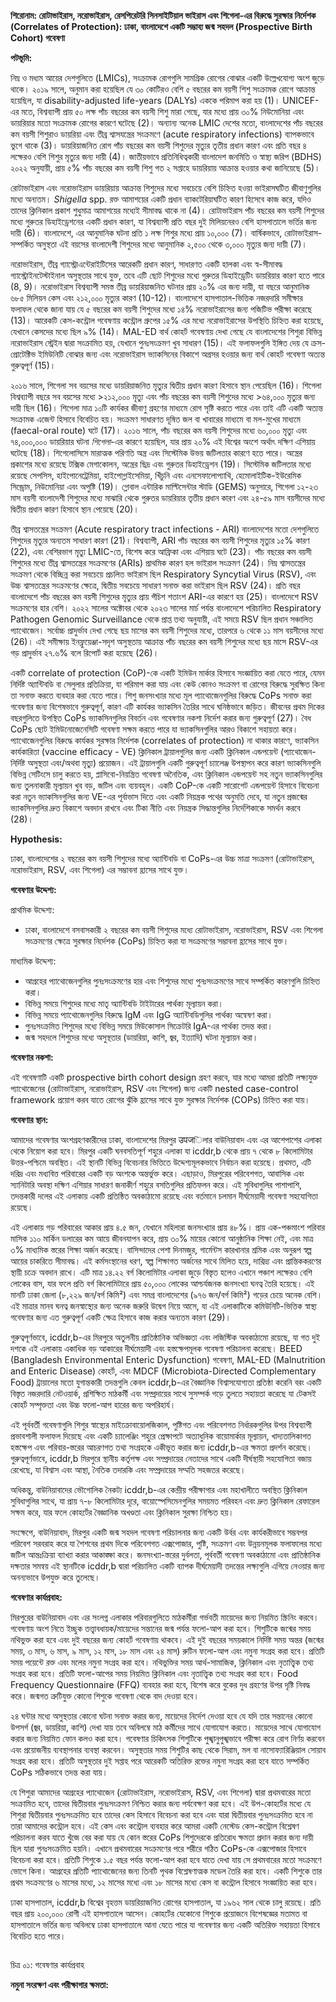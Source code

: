 **শিরোনাম: রোটাভাইরাস, নরোভাইরাস, রেসপিরেটরি সিনসাইটিয়াল ভাইরাস এবং শিগেলা-এর বিরুদ্ধে সুরক্ষার নির্দেশক (Correlates of Protection): ঢাকা, বাংলাদেশে একটি সম্ভাব্য জন্ম সহদল (Prospective Birth Cohort) গবেষণা**

**পটভূমি:**

নিম্ন ও মধ্যম আয়ের দেশগুলিতে (LMICs), সংক্রামক রোগগুলি সামগ্রিক রোগের বোঝার একটি উল্লেখযোগ্য অংশ জুড়ে থাকে। ২০১৯ সালে, অনুমান করা হয়েছিল যে ৩০ কোটিরও বেশি ৫ বছরের কম বয়সী শিশু সংক্রামক রোগে আক্রান্ত হয়েছিল, যা disability-adjusted life-years (DALYs) এককে পরিমাপ করা হয় (1)। UNICEF-এর মতে, বিশ্বব্যাপী প্রায় ৫০ লক্ষ পাঁচ বছরের কম বয়সী শিশু মারা গেছে, যার মধ্যে প্রায় ৩০% নিউমোনিয়া এবং ডায়রিয়ার মতো সংক্রামক রোগের কারণে ঘটেছে (2)। অন্যান্য অনেক LMIC দেশের মতো, বাংলাদেশের পাঁচ বছরের কম বয়সী শিশুরাও ডায়রিয়া এবং তীব্র শ্বাসযন্ত্রের সংক্রমণে (acute respiratory infections) ব্যাপকভাবে ভুগে থাকে (3)। ডায়রিয়াজনিত রোগ পাঁচ বছরের কম বয়সী শিশুদের মৃত্যুর তৃতীয় প্রধান কারণ এবং প্রতি বছর ৪ লক্ষেরও বেশি শিশুর মৃত্যুর জন্য দায়ী (4)। জাতীয়ভাবে প্রতিনিধিত্বকারী বাংলাদেশ জনমিতি ও স্বাস্থ্য জরিপ (BDHS) ২০২২ অনুযায়ী, প্রায় ৫% পাঁচ বছরের কম বয়সী শিশু গত ২ সপ্তাহে ডায়রিয়ায় আক্রান্ত হওয়ার কথা জানিয়েছে (5)।

রোটাভাইরাস এবং নরোভাইরাস ডায়রিয়ায় আক্রান্ত শিশুদের মধ্যে সবচেয়ে বেশি চিহ্নিত হওয়া ভাইরাসঘটিত জীবাণুগুলির মধ্যে অন্যতম। *Shigella* spp. রক্ত আমাশয়ের একটি প্রধান ব্যাকটেরিয়াঘটিত কারণ হিসেবে কাজ করে, যদিও তাদের ক্লিনিকাল প্রকাশ শুধুমাত্র আমাশয়ের মধ্যেই সীমাবদ্ধ থাকে না (4)। রোটাভাইরাস পাঁচ বছরের কম বয়সী শিশুদের মধ্যে গুরুতর ডিহাইড্রেশনের একটি প্রধান কারণ, যা বিশ্বব্যাপী প্রতি বছর দুই মিলিয়নেরও বেশি হাসপাতালে ভর্তির জন্য দায়ী (6)। বাংলাদেশে, এর আনুমানিক ঘটনা প্রতি ১ লক্ষ শিশুর মধ্যে প্রায় ১০,০০০ (7)। বার্ষিকভাবে, রোটাভাইরাস-সম্পর্কিত অসুস্থতা এই বয়সের বাংলাদেশী শিশুদের মধ্যে আনুমানিক ২,৫০০ থেকে ৩,০০০ মৃত্যুর জন্য দায়ী (7)।

নরোভাইরাস, তীব্র গ্যাস্ট্রোএন্টেরাইটিসের আরেকটি প্রধান কারণ, সাধারণত একটি হালকা এবং স্ব-সীমাবদ্ধ গ্যাস্ট্রোইনটেস্টাইনাল অসুস্থতার সাথে যুক্ত, তবে এটি ছোট শিশুদের মধ্যে গুরুতর ডিহাইড্রেটিং ডায়রিয়ার কারণ হতে পারে (8, 9)। নরোভাইরাস বিশ্বব্যাপী সমস্ত তীব্র ডায়রিয়াজনিত ঘটনার প্রায় ২০% এর জন্য দায়ী, যা বছরে আনুমানিক ৬৮৫ মিলিয়ন কেস এবং ২১২,০০০ মৃত্যুর কারণ (10-12)। বাংলাদেশে হাসপাতাল-ভিত্তিক নজরদারি সমীক্ষার ফলাফল থেকে জানা যায় যে ৫ বছরের কম বয়সী শিশুদের মধ্যে ১৪% নরোভাইরাসের জন্য পজিটিভ পরীক্ষা করেছে (13)। আরেকটি কেস-কন্ট্রোল গবেষণায় কন্ট্রোল গ্রুপের ১৫% এর মধ্যে নরোভাইরাসের উপস্থিতি চিহ্নিত করা হয়েছে, যেখানে কেসদের মধ্যে ছিল ৯% (14)। MAL-ED বার্থ কোহর্ট গবেষণায় দেখা গেছে যে বাংলাদেশের শিশুরা বিভিন্ন নরোভাইরাস স্ট্রেইন দ্বারা সংক্রামিত হয়, যেখানে পুনঃসংক্রমণ খুব সাধারণ (15)। এই ফলাফলগুলি ইঙ্গিত দেয় যে ক্রস-প্রোটেক্টিভ ইমিউনিটি বোঝার জন্য এবং নরোভাইরাস ভ্যাকসিনের বিকাশে অগ্রসর হওয়ার জন্য বার্থ কোহর্ট গবেষণা অত্যন্ত গুরুত্বপূর্ণ (15)।

২০১৬ সালে, শিগেলা সব বয়সের মধ্যে ডায়রিয়াজনিত মৃত্যুর দ্বিতীয় প্রধান কারণ হিসাবে স্থান পেয়েছিল (16)। শিগেলা বিশ্বব্যাপী বছরে সব বয়সের মধ্যে >২১২,০০০ মৃত্যু এবং পাঁচ বছরের কম বয়সী শিশুদের মধ্যে >৬৪,০০০ মৃত্যুর জন্য দায়ী ছিল (16)। শিগেলা মাত্র ১০টি কার্যকর জীবাণু গ্রহণের মাধ্যমে রোগ সৃষ্টি করতে পারে এবং তাই এটি একটি অত্যন্ত সংক্রামক এজেন্ট হিসাবে বিবেচিত হয়। সংক্রমণ সাধারণত দূষিত জল বা খাবারের মাধ্যমে বা মল-মুখের মাধ্যমে (faecal-oral route) ঘটে (17)। ২০১৬ সালে, পাঁচ বছরের কম বয়সী শিশুদের মধ্যে ৬০,০০০ মৃত্যু এবং ৭৪,০০০,০০০ ডায়রিয়ার ঘটনা *শিগেলা*-এর কারণে হয়েছিল, যার প্রায় ২০% এই বিশ্বের অংশে অর্থাৎ দক্ষিণ এশিয়ায় ঘটেছে (18)। শিগেলোসিসে মারাত্মক পরিণতি অন্ত্র এবং সিস্টেমিক উভয় জটিলতার কারণে হতে পারে। অন্ত্রের প্রকাশের মধ্যে রয়েছে টক্সিক মেগাকোলন, অন্ত্রের ছিদ্র এবং গুরুতর ডিহাইড্রেশন (19)। সিস্টেমিক জটিলতার মধ্যে রয়েছে সেপসিস, হাইপোনেট্রেমিয়া, হাইপোগ্লাইসেমিয়া, খিঁচুনি এবং এনসেফালোপ্যাথি, হেমোলাইটিক-ইউরেমিক সিন্ড্রোম, নিউমোনিয়া এবং অপুষ্টি (19)। গ্লোবাল এন্টারিক মাল্টিসেন্টার স্টাডি (GEMS) অনুসারে, শিগেলা ১২-২৩ মাস বয়সী বাংলাদেশী শিশুদের মধ্যে মাঝারি থেকে গুরুতর ডায়রিয়ার তৃতীয় প্রধান কারণ এবং ২৪-৫৯ মাস বয়সীদের মধ্যে দ্বিতীয় প্রধান কারণ হিসাবে স্থান পেয়েছে (20)।

তীব্র শ্বাসতন্ত্রের সংক্রমণ (Acute respiratory tract infections - ARI) বাংলাদেশের মতো দেশগুলিতে শিশুদের মৃত্যুর অন্যতম সাধারণ কারণ (21)। বিশ্বব্যাপী, ARI পাঁচ বছরের কম বয়সী শিশুদের মৃত্যুর ১৫% কারণ (22), এবং বেশিরভাগ মৃত্যু LMIC-তে, বিশেষ করে আফ্রিকা এবং এশিয়ায় ঘটে (23)। পাঁচ বছরের কম বয়সী শিশুদের মধ্যে তীব্র শ্বাসতন্ত্রের সংক্রমণের (ARIs) প্রাথমিক কারণ হল ভাইরাল সংক্রমণ (24)। নিম্ন শ্বাসতন্ত্রের সংক্রমণ থেকে বিচ্ছিন্ন করা সবচেয়ে প্রচলিত ভাইরাস ছিল Respiratory Syncytial Virus (RSV), এবং উচ্চ শ্বাসতন্ত্রের সংক্রমণের ক্ষেত্রে, দ্বিতীয় সবচেয়ে সাধারণ সনাক্ত করা ভাইরাস ছিল RSV (24)। প্রতি বছর বাংলাদেশে পাঁচ বছরের কম বয়সী শিশুদের মৃত্যুর প্রায় পঁচিশ শতাংশ ARI-এর কারণে হয় (25)। বাংলাদেশে RSV সংক্রমণের হার বেশি। ২০২২ সালের অক্টোবর থেকে ২০২৩ সালের মার্চ পর্যন্ত বাংলাদেশে পরিচালিত Respiratory Pathogen Genomic Surveillance থেকে প্রাপ্ত তথ্য অনুযায়ী, এই সময়ে RSV ছিল প্রধান সঞ্চালিত প্যাথোজেন। সর্বোচ্চ প্রাদুর্ভাব দেখা গেছে ছয় মাসের কম বয়সী শিশুদের মধ্যে, তারপরে ৬ থেকে ১১ মাস বয়সীদের মধ্যে (26)। এই সমীক্ষায় ইনফ্লুয়েঞ্জা-সদৃশ অসুস্থতায় আক্রান্ত পাঁচ বছরের কম বয়সী শিশুদের মধ্যে ছয় মাসে RSV-এর গড় প্রাদুর্ভাব ২৭.৬% বলে রিপোর্ট করা হয়েছে (26)।

একটি correlate of protection (CoP)-কে একটি ইমিউন মার্কার হিসাবে সংজ্ঞায়িত করা যেতে পারে, যেমন নির্দিষ্ট অ্যান্টিবডি বা সেলুলার প্রতিক্রিয়া, যা পরিমাপ করা যায় এবং কেউ কোনও সংক্রমণ বা রোগের বিরুদ্ধে সুরক্ষিত কিনা তা সনাক্ত করতে ব্যবহার করা যেতে পারে। শিশু জনসংখ্যার মধ্যে মূল প্যাথোজেনগুলির বিরুদ্ধে CoPs সনাক্ত করা গবেষণার জন্য বিশেষভাবে গুরুত্বপূর্ণ, কারণ এটি কার্যকর ভ্যাকসিন তৈরির সাথে ঘনিষ্ঠভাবে জড়িত। জীবনের প্রথম দিকের বছরগুলিতে উপস্থিত CoPs ভ্যাকসিনগুলির বিবর্তন এবং গবেষণার নকশা নির্দেশ করার জন্য গুরুত্বপূর্ণ (27)। বৈধ CoPs ছোট ইমিউনোজেনেসিটি গবেষণা সক্ষম করতে পারে যা ভ্যাকসিনগুলির আরও বিকাশে সহায়তা করে। প্যাথোজেনগুলির বিরুদ্ধে কার্যকর সুরক্ষার নির্দেশক (correlates of protection) না থাকার কারণে, ভ্যাকসিন কার্যকারিতা (vaccine efficacy - VE) ক্লিনিকাল ট্রায়ালগুলির জন্য একটি ক্লিনিকাল এন্ডপয়েন্ট (প্যাথোজেন-নির্দিষ্ট অসুস্থতা এবং/অথবা মৃত্যু) প্রয়োজন। এই ট্রায়ালগুলি একটি গুরুত্বপূর্ণ চ্যালেঞ্জ উপস্থাপন করে কারণ ভ্যাকসিনগুলি বিভিন্ন সেটিংসে চালু করতে হয়, প্লাসিবো-নিয়ন্ত্রিত গবেষণা অনৈতিক, এবং ক্লিনিকাল এন্ডপয়েন্ট সহ নতুন ভ্যাকসিনগুলির জন্য তুলনাকারী মূল্যায়ন খুব বড়, জটিল এবং ব্যয়বহুল। একটি CoP-কে একটি সারোগেট এন্ডপয়েন্ট হিসাবে বিবেচনা করা নতুন ভ্যাকসিনগুলির জন্য VE-এর পূর্বাভাস দিতে এবং একটি নিয়ন্ত্রক পথের অনুমতি দেবে, যা নতুন প্রজন্মের ভ্যাকসিনগুলির দ্রুত বিকাশে অবদান রাখবে এবং টিকা নীতি এবং নিয়ন্ত্রক সিদ্ধান্তগুলির নির্দেশিকাকে সমর্থন করবে (28)।

**Hypothesis:**

ঢাকা, বাংলাদেশের ২ বছরের কম বয়সী শিশুদের মধ্যে অ্যান্টিবডি বা CoPs-এর উচ্চ মাত্রা সংক্রমণ (রোটাভাইরাস, নরোভাইরাস, RSV, এবং শিগেলা) এর সম্ভাবনা হ্রাসের সাথে যুক্ত।

**গবেষণার উদ্দেশ্য:**

প্রাথমিক উদ্দেশ্য:

* ঢাকা, বাংলাদেশে বসবাসকারী ২ বছরের কম বয়সী শিশুদের মধ্যে রোটাভাইরাস, নরোভাইরাস, RSV এবং শিগেলা সংক্রমণের ক্ষেত্রে সুরক্ষার নির্দেশক (CoPs) চিহ্নিত করা যা সংক্রমণের সম্ভাবনা হ্রাসের সাথে যুক্ত।

মাধ্যমিক উদ্দেশ্য:

* আগ্রহের প্যাথোজেনগুলির পুনঃসংক্রমণের হার এবং শিশুদের মধ্যে পুনঃসংক্রমণের সাথে সম্পর্কিত কারণগুলি চিহ্নিত করা।
* বিভিন্ন সময়ে শিশুদের মধ্যে মাতৃ অ্যান্টিবডি টাইটারের পার্থক্য মূল্যায়ন করা।
* বিভিন্ন সময়ে প্যাথোজেনগুলির বিরুদ্ধে IgM এবং IgG অ্যান্টিবডিগুলির পার্থক্য অন্বেষণ করা।
* পুনঃসংক্রমিত শিশুদের মধ্যে বিভিন্ন সময়ে মিউকোসাল সিক্রেটরি IgA-এর পার্থক্য তদন্ত করা।
* জন্ম সহদলে শিশুদের মধ্যে অসুস্থতার (ডায়রিয়া, কাশি, জ্বর, ইত্যাদি) ঘটনা মূল্যায়ন করা।

**গবেষণার নকশা:**

এই গবেষণাটি একটি prospective birth cohort design গ্রহণ করবে, যার মধ্যে আমরা প্রতিটি লক্ষ্যযুক্ত প্যাথোজেনের (রোটাভাইরাস, নরোভাইরাস, RSV এবং শিগেলা) জন্য একটি nested case-control framework প্রয়োগ করব যাতে রোগের ঝুঁকি হ্রাসের সাথে যুক্ত সুরক্ষার নির্দেশক (COPs) চিহ্নিত করা যায়।

**গবেষণার স্থান:**

আমাদের গবেষণার অংশগ্রহণকারীদের ঢাকা, বাংলাদেশের মিরপুর उपजিলার বাউনিয়াবাদ এবং এর আশেপাশের এলাকা থেকে নিয়োগ করা হবে। মিরপুর একটি ঘনবসতিপূর্ণ শহুরে এলাকা যা icddr,b থেকে প্রায় ৭ থেকে ৮ কিলোমিটার উত্তর-পশ্চিমে অবস্থিত। এই স্থানটি বিভিন্ন বিবেচনার ভিত্তিতে উদ্দেশ্যমূলকভাবে নির্বাচন করা হয়েছে। প্রথমত, এটি দরিদ্র এবং মধ্যবিত্ত পরিবারের একটি বড় অংশকে অন্তর্ভুক্ত করে। এছাড়াও, মিরপুরের পরিবেশগত, আবাসিক এবং স্যানিটারি অবস্থা দক্ষিণ এশিয়ার সাধারণ জনাকীর্ণ শহুরে বসতিগুলির প্রতিফলন করে। এই সুবিধাগুলির পাশাপাশি, তদন্তকারী দলের এই এলাকায় একটি প্রতিষ্ঠিত অবকাঠামো রয়েছে এবং বর্তমানে চলমান দীর্ঘমেয়াদী গবেষণা সহযোগিতা রয়েছে।

এই এলাকায় গড় পরিবারের আকার প্রায় ৪.৫ জন, যেখানে মহিলারা জনসংখ্যার প্রায় ৪৮%। প্রায় এক-পঞ্চমাংশ পরিবার মাসিক ১১০ মার্কিন ডলারের কম আয়ে জীবনযাপন করে, প্রায় ৩০% মায়ের কোনো আনুষ্ঠানিক শিক্ষা নেই, এবং মাত্র ৩% মাধ্যমিক স্তরের শিক্ষা অর্জন করেছে। বাসিন্দাদের পেশা দিনমজুর, গার্মেন্টস কারখানার শ্রমিক এবং অনুরূপ স্বল্প আয়ের চাকরিতে সীমাবদ্ধ। এই কর্মসংস্থানের ধরণ, স্বল্প শিক্ষাগত অর্জনের সাথে মিলিত হয়ে, দারিদ্র্য এবং প্রান্তিককরণের স্থায়ী চক্রে অবদান রাখে। এটি মাত্র ১৪.২২ বর্গ কিলোমিটার এলাকা জুড়ে বিস্তৃত হলেও এখানে পঞ্চাশ লক্ষেরও বেশি লোকের বাস, যার ফলে প্রতি বর্গ কিলোমিটারে প্রায় ৫০,০০০ লোকের আশ্চর্যজনক জনসংখ্যা ঘনত্ব তৈরি হয়েছে। এই মানটি ঢাকা জেলা (৮,২২৯ জন/বর্গ কিমি²) এবং সমগ্র বাংলাদেশের (৯৭৬ জন/বর্গ কিমি²) গড়ের চেয়ে অনেক বেশি। এই মাত্রার মানব ঘনত্ব জনস্বাস্থ্যের জন্য অনেক জরুরি উদ্বেগ নিয়ে আসে, যা এই এলাকাটিকে কমিউনিটি-ভিত্তিক স্বাস্থ্য গবেষণার জন্য এত গুরুত্বপূর্ণ একটি ক্ষেত্র হিসাবে কাজ করার অন্যতম কারণ (29)।

গুরুত্বপূর্ণভাবে, icddr,b-এর মিরপুরে অতুলনীয় প্রাতিষ্ঠানিক অভিজ্ঞতা এবং লজিস্টিক অবকাঠামো রয়েছে, যা গত দুই দশকে এই এলাকায় একাধিক বড় আকারের দীর্ঘমেয়াদী এবং হস্তক্ষেপমূলক গবেষণা পরিচালনা করেছে। BEED (Bangladesh Environmental Enteric Dysfunction) গবেষণা, MAL-ED (Malnutrition and Enteric Disease) কোহর্ট, এবং MDCF (Microbiota-Directed Complementary Food) ট্রায়ালের মতো যুগান্তকারী তদন্তগুলি কেবল icddr,b-এর বৈজ্ঞানিক বিশ্বাসযোগ্যতা প্রতিষ্ঠা করেনি বরং একটি বিস্তৃত নজরদারি নেটওয়ার্ক, প্রশিক্ষিত মাঠকর্মী এবং সম্প্রদায়ের সাথে সুসম্পর্ক গড়ে তুলতে সহায়তা করেছে যা টেকসই কোহর্ট সম্পৃক্ততা এবং উচ্চ ফলো-আপ হারের জন্য অপরিহার্য।

এই পূর্ববর্তী গবেষণাগুলি শিশুর স্বাস্থ্যের মাইক্রোবায়োলজিকাল, পুষ্টিগত এবং পরিবেশগত নির্ধারকগুলির উপর বিশ্বব্যাপী প্রভাবশালী ফলাফল দিয়েছে এবং একটি চ্যালেঞ্জিং শহুরে প্রেক্ষাপটে অত্যাধুনিক বায়োমার্কার মূল্যায়ন, খাদ্যতালিকাগত হস্তক্ষেপ এবং পরিবার-স্তরের আচরণগত তথ্য সংগ্রহকে একীভূত করার জন্য icddr,b-এর ক্ষমতা প্রদর্শন করেছে। গুরুত্বপূর্ণভাবে, icddr,b মিরপুরে স্থানীয় কর্তৃপক্ষ এবং সম্প্রদায়ের নেতাদের সাথে একটি দীর্ঘস্থায়ী সহযোগিতা বজায় রেখেছে, যা বিশ্বাস এবং আস্থা, নৈতিক তদারকি এবং সম্প্রদায়ের সম্মতি সহজতর করেছে।

অধিকন্তু, বাউনিয়াবাদের ভৌগোলিক নৈকট্য icddr,b-এর কেন্দ্রীয় পরীক্ষাগার এবং মহাখালীতে অবস্থিত ক্লিনিকাল সুবিধাগুলির সাথে, যা প্রায় ৭-৮ কিলোমিটার দূরে, বায়োস্পেসিমেনগুলির সময়মত পরিবহন এবং দ্রুত ক্লিনিকাল রেফারেল সক্ষম করে, যার ফলে কোহর্টের বৈজ্ঞানিক অখণ্ডতা এবং ক্লিনিকাল সুরক্ষা নিশ্চিত হয়।

সংক্ষেপে, বাউনিয়াবাদ, মিরপুর একটি জন্ম সহদল গবেষণা পরিচালনার জন্য একটি উর্বর এবং কার্যকরীভাবে সম্ভবপর পরিবেশ সরবরাহ করে যা শৈশবের প্রথম দিকে পরিবেশগত এক্সপোজার, পুষ্টি, সংক্রমণ এবং উন্নয়নমূলক ফলাফলের মধ্যে জটিল আন্তঃক্রিয়া ব্যাখ্যা করার আকাঙ্ক্ষা করে। জনসংখ্যা-স্তরের দুর্বলতা, পূর্ববর্তী গবেষণা অবকাঠামো এবং প্রাতিষ্ঠানিক দক্ষতার সমন্বয় এই স্থানটিকে icddr,b দ্বারা পরিচালিত একটি ব্যাপক দীর্ঘমেয়াদী তদন্তের লক্ষ্যগুলি এগিয়ে নেওয়ার জন্য অনন্যভাবে উপযুক্ত করে তুলেছে।

**গবেষণার কার্যপ্রবাহ:**

মিরপুরের বাউনিয়াবাদ এবং এর সংলগ্ন এলাকার পরিবারগুলিতে মাঠকর্মীরা গর্ভবতী মায়েদের জন্য নিয়মিত স্ক্রিনিং করবে। গবেষণায় অংশ নিতে ইচ্ছুক তত্ত্বাবধায়ক/মায়েদের সন্তানের জন্ম পর্যন্ত ফলো-আপ করা হবে। শিশুটিকে জন্মের সময় নথিভুক্ত করা হবে এবং দুই বছরের জন্য কোহর্ট গবেষণায় থাকবে। এই দুই বছরের সময়কালে নির্দিষ্ট সময় অন্তর (জন্মের সময়, ৩ মাস, ৬ মাস, ৯ মাস, ১২ মাস, ১৮ মাস এবং ২৪ মাস) রুটিন ফলো-আপ এবং নমুনা সংগ্রহ করা হবে। প্রতিটি সময় পয়েন্টে রক্ত এবং মলের নমুনা সংগ্রহ করা হবে। নথিভুক্তির সময় আর্থ-সামাজিক, ক্লিনিকাল এবং নৃতাত্ত্বিক তথ্য সংগ্রহ করা হবে। প্রতিটি ফলো-আপের সময় নিয়মিত ক্লিনিকাল এবং নৃতাত্ত্বিক তথ্য সংগ্রহ করা হবে। Food Frequency Questionnaire (FFQ) ব্যবহার করা হবে, বিশেষ করে বুকের দুধ গ্রহণের উপর দৃষ্টি নিবদ্ধ করে। জন্মগত ত্রুটিযুক্ত কোনো শিশুকে গবেষণা থেকে বাদ দেওয়া হবে।

২৪ ঘন্টার মধ্যে অসুস্থতার কোনো ঘটনা সনাক্ত করার জন্য, মায়েদের নির্দেশ দেওয়া হবে যে যদি তার সন্তানের কোনো উপসর্গ (জ্বর, ডায়রিয়া, কাশি) দেখা যায় তবে অবিলম্বে মাঠ কর্মীদের সাথে যোগাযোগ করতে। মায়েদের সাথে যোগাযোগ করার জন্য নিয়মিত ফোন কলও করা হবে। গবেষণার চিকিৎসক শিশুটিকে পুঙ্খানুপুঙ্খভাবে পরীক্ষা করে রোগ নির্ণয় করবেন এবং প্রয়োজনীয় ব্যবস্থাপনার ব্যবস্থা করবেন। অসুস্থতার সময় শিশুটির কাছ থেকে সিরাম, মল বা নাসোফ্যারিঞ্জিয়াল সোয়াব সংগ্রহ করা হবে। প্রতিটি অসুস্থতার দুই সপ্তাহ পরে আরেকটি অতিরিক্ত রক্তের নমুনা সংগ্রহ করা হবে যাতে সম্পর্কিত CoPs সঠিকভাবে তদন্ত করা যায়।

যে শিশুরা আমাদের আগ্রহের প্যাথোজেন (রোটাভাইরাস, নরোভাইরাস, RSV, এবং শিগেলা) দ্বারা প্রথমবারের মতো সংক্রামিত হবে, তাদের দ্বিতীয়বার পুনঃসংক্রমণ নিশ্চিত করার জন্য পর্যবেক্ষণ করা হবে। এই উপ-কোহর্টের মধ্যে যে শিশুরা দ্বিতীয়বার পুনঃসংক্রমিত হবে তাদের কেস হিসাবে বিবেচনা করা হবে এবং যারা দ্বিতীয়বার পুনঃসংক্রমিত হবে না তারা আমাদের কন্ট্রোল হবে। এই কেস এবং কন্ট্রোল ব্যবহার করে আমরা একটি নেস্টেড কেস-কন্ট্রোল বিশ্লেষণ পরিচালনা করব যাতে খুঁজে বের করা যায় যে কোন স্তরের CoPs শিশুদেরকে প্রতিরোধ ক্ষমতা প্রদান করার জন্য দায়ী ছিল যারা পুনঃসংক্রমিত হয়নি। এখানে প্রথমবারের সংক্রমণের পরে শরীরে গঠিত CoPs-কে এক্সপোজার হিসাবে বিবেচনা করা হবে। প্রতিটি শিশুকে ১.৫ বছর পর্যন্ত ফলো-আপ করা হবে যাতে দেখা যায় সে প্রথমবারের মতো সংক্রমণে ভোগে কিনা। আগ্রহের প্রতিটি প্যাথোজেনের জন্য তিনটি পৃথক বিশ্লেষণাত্মক মডেল তৈরি করা হবে। একটি শিশুকে তার প্রথম সংক্রমণের ৬ মাসের মধ্যে, ১২ মাসের মধ্যে এবং ১৮ মাসের মধ্যে কেস বা কন্ট্রোল হিসাবে সংজ্ঞায়িত করা হবে।

ঢাকা হাসপাতাল, icddr,b বিশ্বের বৃহত্তম ডায়রিয়াজনিত রোগের হাসপাতাল, যা ১৯৬২ সাল থেকে চালু রয়েছে। প্রতি বছর প্রায় ২০০,০০০ রোগী এই হাসপাতালে আসেন। কোহর্টের যেকোনো শিশুকে প্রয়োজনে বিশেষজ্ঞের মতামত বা হাসপাতালে ভর্তির জন্য অবিলম্বে ঢাকা হাসপাতালে আনা যেতে পারে যা গবেষণার জন্য একটি অতিরিক্ত সহায়তা হিসাবে বিবেচিত হতে পারে।

![]()

চিত্র ০১: গবেষণার কার্যপ্রবাহ

**নমুনা সংরক্ষণ এবং পরীক্ষাগার ক্ষমতা:**
